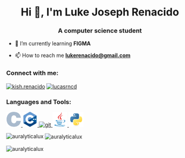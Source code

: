 <h1 align="center">Hi 👋, I'm Luke Joseph Renacido</h1>
<h3 align="center">A computer science student</h3>

- 🌱 I’m currently learning **FIGMA**

- 📫 How to reach me **lukerenacido@gmail.com**

<h3 align="left">Connect with me:</h3>
<p align="left">
<a href="https://fb.com/kish.renacido" target="blank"><img align="center" src="https://raw.githubusercontent.com/rahuldkjain/github-profile-readme-generator/master/src/images/icons/Social/facebook.svg" alt="kish.renacido" height="30" width="40" /></a>
<a href="https://instagram.com/lucasrncd" target="blank"><img align="center" src="https://raw.githubusercontent.com/rahuldkjain/github-profile-readme-generator/master/src/images/icons/Social/instagram.svg" alt="lucasrncd" height="30" width="40" /></a>
</p>

<h3 align="left">Languages and Tools:</h3>
<p align="left"> <a href="https://www.cprogramming.com/" target="_blank" rel="noreferrer"> <img src="https://raw.githubusercontent.com/devicons/devicon/master/icons/c/c-original.svg" alt="c" width="40" height="40"/> </a> <a href="https://www.w3schools.com/cpp/" target="_blank" rel="noreferrer"> <img src="https://raw.githubusercontent.com/devicons/devicon/master/icons/cplusplus/cplusplus-original.svg" alt="cplusplus" width="40" height="40"/> </a> <a href="https://git-scm.com/" target="_blank" rel="noreferrer"> <img src="https://www.vectorlogo.zone/logos/git-scm/git-scm-icon.svg" alt="git" width="40" height="40"/> </a> <a href="https://www.java.com" target="_blank" rel="noreferrer"> <img src="https://raw.githubusercontent.com/devicons/devicon/master/icons/java/java-original.svg" alt="java" width="40" height="40"/> </a> <a href="https://www.python.org" target="_blank" rel="noreferrer"> <img src="https://raw.githubusercontent.com/devicons/devicon/master/icons/python/python-original.svg" alt="python" width="40" height="40"/> </a> </p>

<p><img align="left" src="https://github-readme-stats.vercel.app/api/top-langs?username=auralyticalux&show_icons=true&locale=en&layout=compact" alt="auralyticalux" /></p>

<p>&nbsp;<img align="center" src="https://github-readme-stats.vercel.app/api?username=auralyticalux&show_icons=true&locale=en" alt="auralyticalux" /></p>

<p><img align="center" src="https://github-readme-streak-stats.herokuapp.com/?user=auralyticalux&" alt="auralyticalux" /></p>
